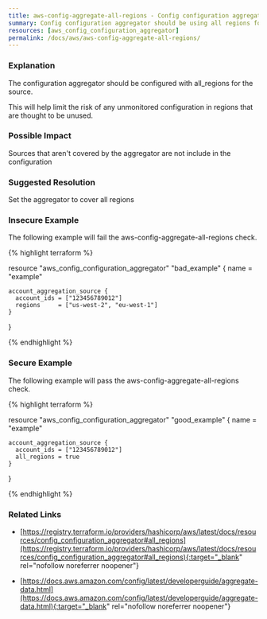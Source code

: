 ```yaml
---
title: aws-config-aggregate-all-regions - Config configuration aggregator should be using all regions for source
summary: Config configuration aggregator should be using all regions for source 
resources: [aws_config_configuration_aggregator] 
permalink: /docs/aws/aws-config-aggregate-all-regions/
---
```

### Explanation


The configuration aggregator should be configured with all_regions for the source. 

This will help limit the risk of any unmonitored configuration in regions that are thought to be unused.


### Possible Impact
Sources that aren't covered by the aggregator are not include in the configuration

### Suggested Resolution
Set the aggregator to cover all regions


### Insecure Example

The following example will fail the aws-config-aggregate-all-regions check.

{% highlight terraform %}

resource "aws_config_configuration_aggregator" "bad_example" {
	name = "example"
	  
	account_aggregation_source {
	  account_ids = ["123456789012"]
	  regions     = ["us-west-2", "eu-west-1"]
	}
}

{% endhighlight %}



### Secure Example

The following example will pass the aws-config-aggregate-all-regions check.

{% highlight terraform %}

resource "aws_config_configuration_aggregator" "good_example" {
	name = "example"
	  
	account_aggregation_source {
	  account_ids = ["123456789012"]
	  all_regions = true
	}
}

{% endhighlight %}



### Related Links


- [https://registry.terraform.io/providers/hashicorp/aws/latest/docs/resources/config_configuration_aggregator#all_regions](https://registry.terraform.io/providers/hashicorp/aws/latest/docs/resources/config_configuration_aggregator#all_regions){:target="_blank" rel="nofollow noreferrer noopener"}

- [https://docs.aws.amazon.com/config/latest/developerguide/aggregate-data.html](https://docs.aws.amazon.com/config/latest/developerguide/aggregate-data.html){:target="_blank" rel="nofollow noreferrer noopener"}


